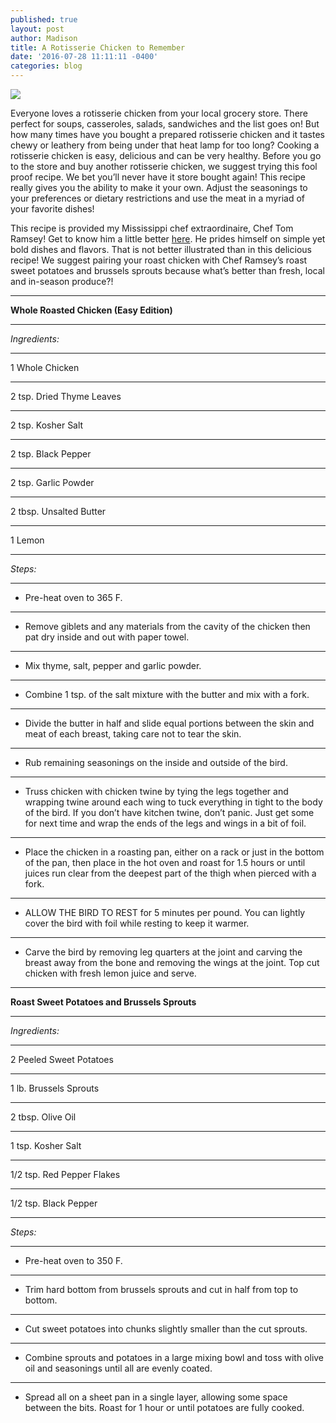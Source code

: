 ```yaml
---
published: true
layout: post
author: Madison
title: A Rotisserie Chicken to Remember
date: '2016-07-28 11:11:11 -0400'
categories: blog
---
```

![]({{site.baseurl}}/img/rotisserieblog.jpeg)

Everyone loves a rotisserie chicken from your local grocery store. There perfect for soups, casseroles, salads, sandwiches and the list goes on! But how many times have you bought a prepared rotisserie chicken and it tastes chewy or leathery from being under that heat lamp for too long? Cooking a rotisserie chicken is easy, delicious and can be very healthy. Before you go to the store and buy another rotisserie chicken, we suggest trying this fool proof recipe. We bet you’ll never have it store bought again! This recipe really gives you the ability to make it your own. Adjust the seasonings to your preferences or dietary restrictions and use the meat in a myriad of your favorite dishes!

This recipe is provided my Mississippi chef extraordinaire, Chef Tom Ramsey! Get to know him a little better [here](http://bit.ly/2afcJLR). He prides himself on simple yet bold dishes and flavors. That is not better illustrated than in this delicious recipe! We suggest pairing your roast chicken with Chef Ramsey’s roast sweet potatoes and brussels sprouts because what’s better than fresh, local and in-season produce?!

***

**Whole Roasted Chicken (Easy Edition)**

***

_Ingredients:_

***

1 Whole Chicken
***
2 tsp. Dried Thyme Leaves
***
2 tsp. Kosher Salt
***
2 tsp. Black Pepper
***
2 tsp. Garlic Powder
***
2 tbsp. Unsalted Butter
***
1 Lemon
***

_Steps:_

***

- Pre-heat oven to 365 F. 
***
- Remove giblets and any materials from the cavity of the chicken then pat dry inside and out with paper towel.
***
- Mix thyme, salt, pepper and garlic powder.
***
- Combine 1 tsp. of the salt mixture with the butter and mix with a fork.
***
- Divide the butter in half and slide equal portions between the skin and meat of each breast, taking care not to tear the skin.
***
- Rub remaining seasonings on the inside and outside of the bird.
***
- Truss chicken with chicken twine by tying the legs together and wrapping twine around each wing to tuck everything in tight to the body of the bird. If you don’t have kitchen twine, don’t panic. Just get some for next time and wrap the ends of the legs and wings in a bit of foil. 
***
- Place the chicken in a roasting pan, either on a rack or just in the bottom of the pan, then place in the hot oven and roast for 1.5 hours or until juices run clear from the deepest part of the thigh when pierced with a fork.
***
- ALLOW THE BIRD TO REST for 5 minutes per pound. You can lightly cover the bird with foil while resting to keep it warmer.
***
- Carve the bird by removing leg quarters at the joint and carving the breast away from the bone and removing the wings at the joint. Top cut chicken with fresh lemon juice and serve. 

***


**Roast Sweet Potatoes and Brussels Sprouts**

***

_Ingredients:_

***

2 Peeled Sweet Potatoes
***
1 lb. Brussels Sprouts
***
2 tbsp. Olive Oil
***
1 tsp. Kosher Salt
***
1/2 tsp. Red Pepper Flakes
***
1/2 tsp. Black Pepper

***

_Steps:_

***

- Pre-heat oven to 350 F.
***
- Trim hard bottom from brussels sprouts and cut in half from top to bottom.
***
- Cut sweet potatoes into chunks slightly smaller than the cut sprouts.
***
- Combine sprouts and potatoes in a large mixing bowl and toss with olive oil and seasonings until all are evenly coated. 
***
- Spread all on a sheet pan in a single layer, allowing some space between the bits. Roast for 1 hour or until potatoes are fully cooked.
